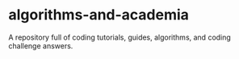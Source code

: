 # algorithms-and-academia
A repository full of coding tutorials, guides, algorithms, and coding challenge answers.
